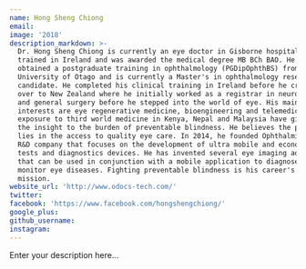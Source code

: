 ```yaml
---
name: Hong Sheng Chiong
email:
image: '2018'
description_markdown: >-
  Dr. Hong Sheng Chiong is currently an eye doctor in Gisborne hospital. He was
  trained in Ireland and was awarded the medical degree MB BCh BAO. He also
  obtained a postgraduate training in ophthalmology (PGDipOphthBS) from
  University of Otago and is currently a Master's in ophthalmology research
  candidate. He completed his clinical training in Ireland before he crossed
  over to New Zealand where he initially worked as a registrar in neurosurgery
  and general surgery before he stepped into the world of eye. His main
  interests are eye regenerative medicine, bioengineering and telemedicine. His
  exposure to third world medicine in Kenya, Nepal and Malaysia have given him
  the insight to the burden of preventable blindness. He believes the problem
  lies in the access to quality eye care. In 2014, he founded OphthalmicDocs, an
  R&D company that focuses on the development of ultra mobile and economical eye
  tests and diagnostics devices. He has invented several eye imaging adapters
  that can be used in conjunction with a mobile application to diagnose and
  monitor eye diseases. Fighting preventable blindness is his career's primary
  mission.
website_url: 'http://www.odocs-tech.com/'
twitter:
facebook: 'https://www.facebook.com/hongshengchiong/'
google_plus:
github_username:
instagram:
---
```


Enter your description here...
